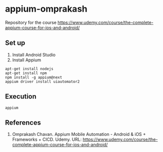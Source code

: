 # appium-omprakash
Repository for the course https://www.udemy.com/course/the-complete-appium-course-for-ios-and-android/

## Set up
1. Install Android Studio
1. Install Appium
```
apt-get install nodejs
apt-get install npm
npm install -g appium@next
appium driver install uiautomator2
```

## Execution
```
appium
```

## References
1. Omprakash Chavan. Appium Mobile Automation - Android & iOS + Frameworks + CICD. Udemy. URL: https://www.udemy.com/course/the-complete-appium-course-for-ios-and-android/